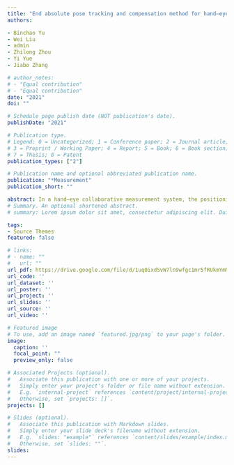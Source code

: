 ```yaml
---
title: "End absolute pose tracking and compensation method for hand–eye collaborative"
authors:

- Binchao Yu
- Wei Liu
- admin
- Zhilong Zhou
- Yi Yue
- Jiabo Zhang

# author_notes:
# - "Equal contribution"
# - "Equal contribution"
date: "2021"
doi: ""

# Schedule page publish date (NOT publication's date).
publishDate: "2021"

# Publication type.
# Legend: 0 = Uncategorized; 1 = Conference paper; 2 = Journal article;
# 3 = Preprint / Working Paper; 4 = Report; 5 = Book; 6 = Book section;
# 7 = Thesis; 8 = Patent
publication_types: ["2"]

# Publication name and optional abbreviated publication name.
publication: "*Measurement"
publication_short: ""

abstract: In a hand–eye collaborative measurement system, the positioning error caused by pose change of an industrial robot end can make challenges during the high-precision measurement of large-scale components. Despite a robot own, the relative instability which causes error fluctuation is firstly proposed, and an end absolute pose tracking and compensation (EAPTC) method is developed. Firstly, using a watershed-model based on the Gaussian mixture model clustering, segmenting, and locking of the region of interest are achieved. The correction of ellipse distortion combined with camera internal parameters is employed, and the 3D coordinate is reconstructed. Subsequently, the common and link points are constructed to perceive the tracking of the targets. Based on the assumption of small-angle deviation, a novel model is established for compensating the relative instability. Ultimately, the experiment results indicate that the proposed method is effective for improving the measurement precision, which is superior to 0.075 mm.
# Summary. An optional shortened abstract.
# summary: Lorem ipsum dolor sit amet, consectetur adipiscing elit. Duis posuere tellus ac convallis placerat. Proin tincidunt magna sed ex sollicitudin condimentum.

tags:
- Source Themes
featured: false

# links:
# - name: ""
#   url: ""
url_pdf: https://drive.google.com/file/d/1uq0ixdSvW7ln9wfgc1mr5fRUkmYmMICv/view?usp=sharing
url_code: ''
url_dataset: ''
url_poster: ''
url_project: ''
url_slides: ''
url_source: ''
url_video: ''

# Featured image
# To use, add an image named `featured.jpg/png` to your page's folder. 
image:
  caption: ''
  focal_point: ""
  preview_only: false

# Associated Projects (optional).
#   Associate this publication with one or more of your projects.
#   Simply enter your project's folder or file name without extension.
#   E.g. `internal-project` references `content/project/internal-project/index.md`.
#   Otherwise, set `projects: []`.
projects: []

# Slides (optional).
#   Associate this publication with Markdown slides.
#   Simply enter your slide deck's filename without extension.
#   E.g. `slides: "example"` references `content/slides/example/index.md`.
#   Otherwise, set `slides: ""`.
slides: 
---
```


